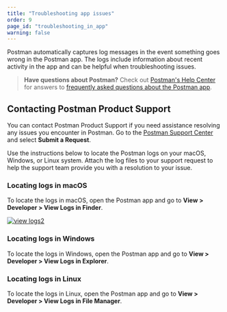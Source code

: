 ```yaml
---
title: "Troubleshooting app issues"
order: 9
page_id: "troubleshooting_in_app"
warning: false
---
```


Postman automatically captures log messages in the event something goes wrong in the Postman app. The logs include information about recent activity in the app and can be helpful when troubleshooting issues.

> **Have questions about Postman?** Check out [Postman's Help Center](https://support.postman.com/hc/en-us) for answers to [frequently asked questions about the Postman app](https://support.postman.com/hc/en-us/categories/115000609125-Postman-App).

## Contacting Postman Product Support

You can contact Postman Product Support if you need assistance resolving any issues you encounter in Postman. Go to the [Postman Support Center](https://www.postman.com/support/) and select **Submit a Request**.

Use the instructions below to locate the Postman logs on your macOS, Windows, or Linux system. Attach the log files to your support request to help the support team provide you with a resolution to your issue.

### Locating logs in macOS

To locate the logs in macOS, open the Postman app and go to **View > Developer > View Logs in Finder**.

[![view logs2](https://assets.postman.com/postman-docs/troubleshooting-logs-macos.jpg)](https://assets.postman.com/postman-docs/troubleshooting-logs-macos.jpg)

### Locating logs in Windows

To locate the logs in Windows, open the Postman app and go to **View > Developer > View Logs in Explorer**.

### Locating logs in Linux

To locate the logs in Linux, open the Postman app and go to **View > Developer > View Logs in File Manager**.
